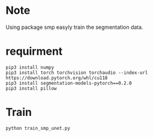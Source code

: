 # Note
Using package smp easyly train the segmentation data.

# requirment
```
pip3 install numpy
pip3 install torch torchvision torchaudio --index-url https://download.pytorch.org/whl/cu118
pip3 install segmentation-models-pytorch==0.2.0
pip3 install pillow
```

# Train
```
python train_smp_unet.py
```

